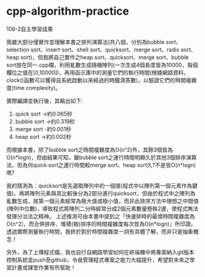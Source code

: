 # cpp-algorithm-practice
108-2自主學習成果

<p>
我雖大部分僅實作並理解本書之排列演算法(共八個，分別為bubble sort、selection sort、insert sort、shell sort、quicksort、merge sort、radix sort、heap sort)，但我將自己實作之heap sort、quicksort、merge sort、bubble sort放在同一.cpp檔，利用亂數生成隨機陣列(一次生成4個長度皆為10000，每個欄位之值在[0,10000])，再用<ctime>函示庫中的測量它們的執行時間(根據網路資料，clock()函數可以獲得自系統啟動以來經過的時鐘滴答數)，以驗證它們的時間複雜度(time complexity)。
</p>
<p>實際編譯並執行後，其輸出如下:
<ol>
<li> quick sort ->約0.065秒
<li> bubble sort ->約0.319秒
<li> merge sort -約0.001秒
<li> heap sort ->約0.002秒
</ol>
</p>
<p>
而根據本書，除了bubble sort之時間複雜度為O(n^2)外，其餘3個皆為O(n*logn)，但由結果可知，雖bubble sort之運行時間明顯久於其他3個排序演算法，但為何quick sort之運行時間較merge sort、heap sort久?不是皆O(n*logn)嗎?
</p>
<p>
我的猜測為：quicksort是先選取陣列中的一個值(程式中以陣列第一個元素作為鍵值)，再將陣列元素與其比較後分為2部分進行quicksort，但由於程式中之陣列為亂數生成，故第一個元素經常為極大值或極小值，而非此排序方法中理想之中間值(陣列中位數)，導致程式將陣列二分時經常分成2個元素數量懸殊2邊，使程式無法發揮分治法之精神。
上述推測可由本書中提到之「快速排時的最壞時間複雜度為O(n^2)，而合併排序、堆積(樹)排序的時間複雜度每次皆為O(n*logn)」所印證。
透過實際測量執行時間，我終於對於時間複雜度一詞有具體了解，而非只是抽象概念！
</p>
<p>
另外，為了上傳程式檔，我也自行自網路學習如何在終端機中將專案納入git版本控制系統並push至github，令我管理程式專案之能力大幅提升，希望對未來之學習計畫或課堂作業有所幫助！
</p>
